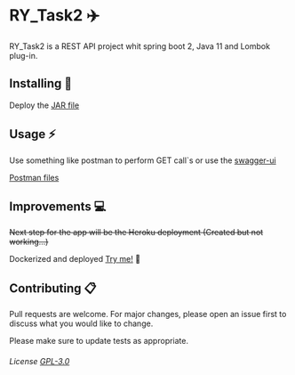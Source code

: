# RY_Task2 :airplane:
RY_Task2 is a REST API project whit spring boot 2, Java 11 and Lombok plug-in.

## Installing :wrench:
Deploy the [JAR file](https://github.com/Giancarmine/RY_Task2/releases)

## Usage :zap:
Use something like postman to perform GET call`s or use the [swagger-ui](https://rytest2.herokuapp.com/swagger-ui.html)

[Postman files](https://github.com/Giancarmine/RY_Task2/tree/master/src/main/resources/postman)

## Improvements :computer:
~~Next step for the app will be the Heroku deployment (Created but not working...)~~

Dockerized and deployed [Try me!](https://rytest2.herokuapp.com/swagger-ui.html) :rocket:

## Contributing :clipboard:
Pull requests are welcome. For major changes, please open an issue first to discuss what you would like to change.

Please make sure to update tests as appropriate.

###### License [GPL-3.0](https://choosealicense.com/licenses/gpl-3.0/)
